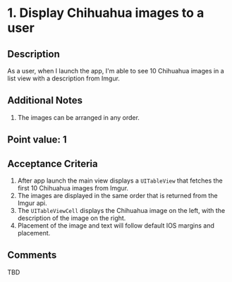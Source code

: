 # 1. Display Chihuahua images to a user

## Description

As a user, when I launch the app, I'm able to see 10 Chihuahua images in a list view with a description from Imgur.

## Additional Notes

1. The images can be arranged in any order.

## Point value: 1

## Acceptance Criteria

1. After app launch the main view displays a `UITableView` that fetches the first 10 Chihuahua images from Imgur.
2. The images are displayed in the same order that is returned from the Imgur api.
3. The `UITableViewCell` displays the Chihuahua image on the left, with the description of the image on the right.
4. Placement of the image and text will follow default IOS margins and placement.

## Comments

TBD